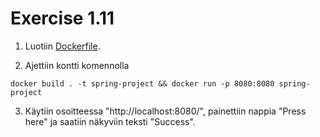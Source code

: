# Exercise 1.11

1) Luotiin [Dockerfile](./attachments/ex11/Dockerfile).

2) Ajettiin kontti komennolla

`docker build . -t spring-project && docker run -p 8080:8080 spring-project`

3) Käytiin osoitteessa "http://localhost:8080/", painettiin nappia "Press here" ja saatiin näkyviin teksti "Success".